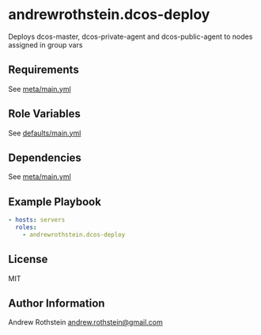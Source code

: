 andrewrothstein.dcos-deploy
===========================

Deploys dcos-master, dcos-private-agent and dcos-public-agent to nodes assigned in group vars

Requirements
------------

See [meta/main.yml](meta/main.yml)

Role Variables
--------------

See [defaults/main.yml](defaults/main.yml)

Dependencies
------------

See [meta/main.yml](meta/main.yml)

Example Playbook
----------------

```yml
- hosts: servers
  roles:
    - andrewrothstein.dcos-deploy
```

License
-------

MIT

Author Information
------------------

Andrew Rothstein <andrew.rothstein@gmail.com>
